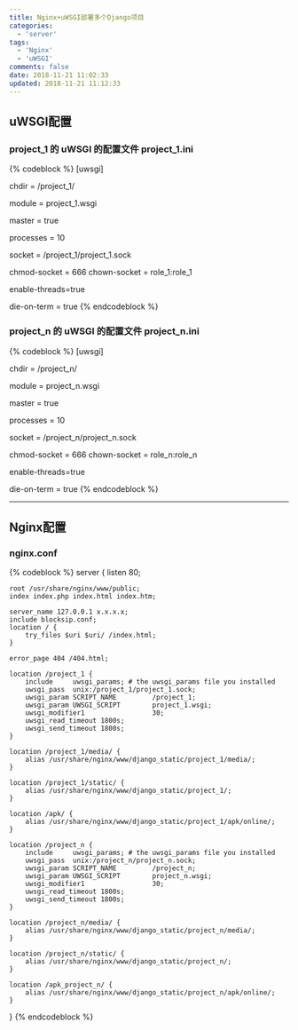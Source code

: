 ```yaml
---
title: Nginx+uWSGI部署多个Django项目
categories:
  - 'server'
tags:
  - 'Nginx'
  - 'uWSGI'
comments: false
date: 2018-11-21 11:02:33
updated: 2018-11-21 11:12:33
---
```


## uWSGI配置
### project_1 的 uWSGI 的配置文件  project_1.ini
{% codeblock %}
[uwsgi]

chdir           = /project_1/

module          = project_1.wsgi

master          = true

processes       = 10

socket          = /project_1/project_1.sock

chmod-socket    = 666
chown-socket    = role_1:role_1

enable-threads=true

die-on-term = true
{% endcodeblock %}

### project_n 的 uWSGI 的配置文件  project_n.ini
{% codeblock %}
[uwsgi]

chdir           = /project_n/

module          = project_n.wsgi

master          = true

processes       = 10

socket          = /project_n/project_n.sock

chmod-socket    = 666
chown-socket    = role_n:role_n

enable-threads=true

die-on-term = true
{% endcodeblock %}
<hr>

## Nginx配置
### nginx.conf
{% codeblock %}
server {
    listen   80; 

    root /usr/share/nginx/www/public;
    index index.php index.html index.htm;

    server_name 127.0.0.1 x.x.x.x;
    include blocksip.conf;
    location / {
        try_files $uri $uri/ /index.html;
    }

    error_page 404 /404.html;

    location /project_1 {
        include     uwsgi_params; # the uwsgi_params file you installed
        uwsgi_pass  unix:/project_1/project_1.sock;
        uwsgi_param SCRIPT_NAME         /project_1;
        uwsgi_param UWSGI_SCRIPT        project_1.wsgi;
        uwsgi_modifier1                 30;
        uwsgi_read_timeout 1800s;
        uwsgi_send_timeout 1800s;
    }

    location /project_1/media/ {
        alias /usr/share/nginx/www/django_static/project_1/media/;
    }

    location /project_1/static/ {
        alias /usr/share/nginx/www/django_static/project_1/;
    }

    location /apk/ {
        alias /usr/share/nginx/www/django_static/project_1/apk/online/;
    }
    
    location /project_n {
        include     uwsgi_params; # the uwsgi_params file you installed
        uwsgi_pass  unix:/project_n/project_n.sock;
        uwsgi_param SCRIPT_NAME         /project_n;
        uwsgi_param UWSGI_SCRIPT        project_n.wsgi;
        uwsgi_modifier1                 30;
        uwsgi_read_timeout 1800s;
        uwsgi_send_timeout 1800s;
    }

    location /project_n/media/ {
        alias /usr/share/nginx/www/django_static/project_n/media/;
    }

    location /project_n/static/ {
        alias /usr/share/nginx/www/django_static/project_n/;
    }

    location /apk_project_n/ {
        alias /usr/share/nginx/www/django_static/project_n/apk/online/;
    }
}
{% endcodeblock %}
